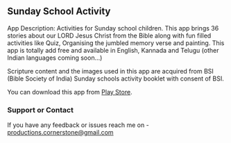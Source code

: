 ## Sunday School Activity

App Description: Activities for Sunday school children. This app brings 36 stories about our LORD Jesus Christ from the Bible along with fun filled activities like Quiz, Organising the jumbled memory verse and painting. This app is totally add free and available in English, Kannada and Telugu (other Indian languages coming soon...)

Scripture content and the images used in this app are acquired from BSI (Bible Society of India) Sunday schools activity booklet with consent of BSI.

You can download this app from [Play Store](https://play.google.com/store/apps/details?id=com.cornerstone.sunday_activity).

### Support or Contact

If you have any feedback or issues reach me on - [productions.cornerstone@gmail.com](mailto:productions.cornerstone@gmail.com)
